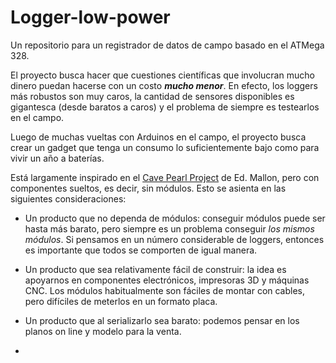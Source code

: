 # Logger-low-power
Un repositorio para un registrador de datos de campo basado en el ATMega 328.


El proyecto busca hacer que cuestiones científicas que involucran mucho dinero puedan hacerse con un costo ***mucho menor***. En efecto, los loggers más robustos son muy caros, la cantidad de sensores disponibles es gigantesca (desde baratos a caros) y el problema de siempre es testearlos en el campo.

Luego de muchas vueltas con Arduinos en el campo, el proyecto busca crear un gadget que tenga un consumo lo suficientemente bajo como para vivir un año a baterías.


Está largamente inspirado en el [Cave Pearl Project]([https://www.google.com](https://thecavepearlproject.org/)) de Ed. Mallon, pero con componentes sueltos, es decir, sin módulos. Esto se asienta en las siguientes consideraciones:

- Un producto que no dependa de módulos: conseguir módulos puede ser hasta más barato, pero siempre es un problema conseguir *los mismos módulos*. Si pensamos en un número considerable de loggers, entonces es importante que todos se comporten de igual manera.

- Un producto que sea relativamente fácil de construir: la idea es apoyarnos en componentes electrónicos, impresoras 3D y máquinas CNC. Los módulos  habitualmente son fáciles de montar con cables, pero difíciles de meterlos en un formato placa.

- Un producto que al serializarlo sea barato: podemos pensar en los planos on line y modelo para la venta.
- 


